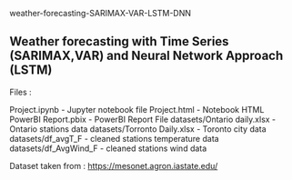  weather-forecasting-SARIMAX-VAR-LSTM-DNN
## Weather forecasting with Time Series (SARIMAX,VAR) and Neural Network Approach (LSTM)

Files : 

Project.ipynb 			-	Jupyter notebook file
Project.html			-	Notebook HTML
PowerBI Report.pbix		-	PowerBI Report File	
datasets/Ontario daily.xlsx 	- 	Ontario stations data
datasets/Torronto Daily.xlsx	-	Toronto city data
datasets/df_avgT_F		- 	cleaned stations temperature data
datasets/df_AvgWind_F		-	cleaned stations wind data


Dataset taken from : https://mesonet.agron.iastate.edu/ 
